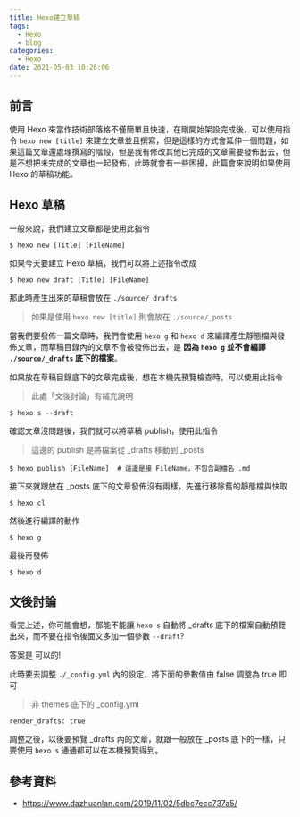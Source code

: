 ```yaml
---
title: Hexo建立草稿
tags:
  - Hexo
  - blog
categories:
  - Hexo
date: 2021-05-03 10:26:06
---
```


## 前言

使用 Hexo 來當作技術部落格不僅簡單且快速，在剛開始架設完成後，可以使用指令 `hexo new [title]` 來建立文章並且撰寫，但是這樣的方式會延伸一個問題，如果這篇文章還處理撰寫的階段，但是我有修改其他已完成的文章需要發佈出去，但是不想把未完成的文章也一起發佈，此時就會有一些困擾，此篇會來說明如果使用 Hexo 的草稿功能。

<!--more-->

## Hexo 草稿

一般來說，我們建立文章都是使用此指令

```
$ hexo new [Title] [FileName]
```

如果今天要建立 Hexo 草稿，我們可以將上述指令改成

```
$ hexo new draft [Title] [FileName]
```

那此時產生出來的草稿會放在 `./source/_drafts`

> 如果是使用 `hexo new [title]` 則會放在 `./source/_posts`

當我們要發佈一篇文章時，我們會使用 `hexo g` 和 `hexo d` 來編譯產生靜態檔與發佈文章，而草稿目錄內的文章不會被發佈出去，是 **因為 `hexo g` 並不會編譯 `./source/_drafts` 底下的檔案**。

如果放在草稿目錄底下的文章完成後，想在本機先預覽檢查時，可以使用此指令

> 此處「文後討論」有補充說明

```
$ hexo s --draft
```

確認文章沒問題後，我們就可以將草稿 publish，使用此指令

> 這邊的 publish 是將檔案從 _drafts 移動到 _posts

```
$ hexo publish [FileName]  # 這邊是接 FileName，不包含副檔名 .md
```

接下來就跟放在 _posts 底下的文章發佈沒有兩樣，先進行移除舊的靜態檔與快取

```
$ hexo cl
```

然後進行編譯的動作

```
$ hexo g
```

最後再發佈

```
$ hexo d
```

## 文後討論

看完上述，你可能會想，那能不能讓 `hexo s` 自動將 _drafts 底下的檔案自動預覽出來，而不要在指令後面又多加一個參數 `--draft`?

答案是 可以的!

此時要去調整 `./_config.yml` 內的設定，將下面的參數值由 false 調整為 true 即可

> 非 themes 底下的 _config.yml

```
render_drafts: true
```

調整之後，以後要預覽 _drafts 內的文章，就跟一般放在 _posts 底下的一樣，只要使用 `hexo s` 通通都可以在本機預覽得到。

## 參考資料

- https://www.dazhuanlan.com/2019/11/02/5dbc7ecc737a5/

